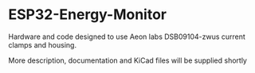 # ESP32-Energy-Monitor
Hardware and code designed to use Aeon labs DSB09104-zwus current clamps and housing.

More description, documentation and KiCad files will be supplied shortly
